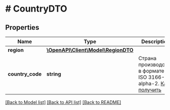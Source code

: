# # CountryDTO

## Properties

Name | Type | Description | Notes
------------ | ------------- | ------------- | -------------
**region** | [**\OpenAPI\Client\Model\RegionDTO**](RegionDTO.md) |  |
**country_code** | **string** | Страна производства в формате ISO 3166-1 alpha-2. [Как получить](../../reference/regions/getRegionsCodes.md) |

[[Back to Model list]](../../README.md#models) [[Back to API list]](../../README.md#endpoints) [[Back to README]](../../README.md)
